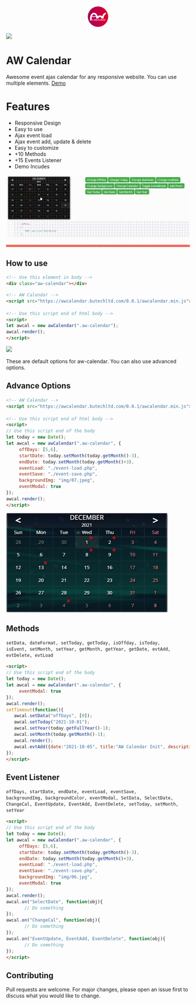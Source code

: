 <p align="center"><a target="_blank" href="https://awcalendar.butechltd.com"><img src="https://raw.githubusercontent.com/adilurfaisal/aw-calendar/master/assets/aw-calendar-logo-56px.png"></a></p>

<a target="_blank" href="https://awcalendar.butechltd.com"><img src="https://komarev.com/ghpvc/?username=adilurfaisal&color=dc143c"></a>

# AW Calendar

Awesome event ajax calendar for any responsive website. You can use multiple elements. 
<a target="_blank" href="https://awcalendar.butechltd.com">Demo</a>

# Features
* Responsive Design 
* Easy to use
* Ajax event load
* Ajax event add, update & delete
* Easy to customize
* +10 Methods
* +15 Events Listener
* Demo Incudes

<a target="_blank" href="https://awcalendar.butechltd.com"><img src="https://raw.githubusercontent.com/adilurfaisal/aw-calendar/master/assets/demo-1.gif"></a>

## How to use
```html
<!-- Use this element in body -->
<div class="aw-calendar"></div>
```
```html
<!-- AW Calendar -->
<script src="https://awcalendar.butechltd.com/0.0.1/awcalendar.min.js"></script>

<!-- Use this script end of html body -->
<script>
let awcal = new awCalendar(".aw-calendar");
awcal.render();
</script>
```
<a target="_blank" href="https://awcalendar.butechltd.com"><img src="https://awcalendar.butechltd.com/github/screenshot-basic.JPG"></a>

These are default options for aw-calendar. You can also use advanced options.

## Advance Options
```html
<!-- AW Calendar -->
<script src="https://awcalendar.butechltd.com/0.0.1/awcalendar.min.js"></script>

<!-- Use this script end of html body -->
<script>
// Use this script end of the body
let today = new Date();
let awcal = new awCalendar(".aw-calendar", {
     offDays: [5,6],
     startDate: today.setMonth(today.getMonth()-3),
     endDate: today.setMonth(today.getMonth()+3),
     eventLoad: "./event-load.php",
     eventSave: "./event-save.php",
     backgroundImg: "img/07.jpeg",
     eventModal: true
});
awcal.render();
</script>
```
<a target="_blank" href="https://awcalendar.butechltd.com"><img src="https://raw.githubusercontent.com/adilurfaisal/aw-calendar/master/assets/screenshot-advance.JPG"></a>

## Methods
<code>setData, dateFormat, setToday, getToday, isOffday, isToday, isEvent, setMonth, setYear, getMonth, getYear, getDate, evtAdd, evtDelete, evtLoad</code>
```html
<script>
// Use this script end of the body
let today = new Date();
let awcal = new awCalendar(".aw-calendar", {
     eventModal: true
});
awcal.render();
setTimeout(function(){
   awcal.setData("offDays", [0]);
   awcal.setToday("2021-10-01");
   awcal.setYear(today.getFullYear()-1);
   awcal.setMonth(today.getMonth()-1);
   awcal.render();
   awcal.evtAdd({date:"2021-10-05", title:"AW Calendar Init", description:"First day for AW Calendar"});
});
</script>
```

## Event Listener
<code>offDays, startDate, endDate, eventLoad, eventSave, backgroundImg, backgroundColor, eventModal, SetData, SelectDate, ChangeCal, EventUpdate, EventAdd, EventDelete, setToday, setMonth, setYear
</code>
```html
<script>
// Use this script end of the body
let today = new Date();
let awcal = new awCalendar(".aw-calendar", {
     offDays: [5,6],
     startDate: today.setMonth(today.getMonth()-3),
     endDate: today.setMonth(today.getMonth()+3),
     eventLoad: "./event-load.php",
     eventSave: "./event-save.php",
     backgroundImg: "img/06.jpg",
     eventModal: true
});
awcal.render();
awcal.on("SelectDate", function(obj){
       // Do something
});
awcal.on("ChangeCal", function(obj){
       // Do something
});
awcal.on("EventUpdate, EventAdd, EventDelete", function(obj){
       // Do something
});
</script>
```
## Contributing
Pull requests are welcome. For major changes, please open an issue first to discuss what you would like to change.

